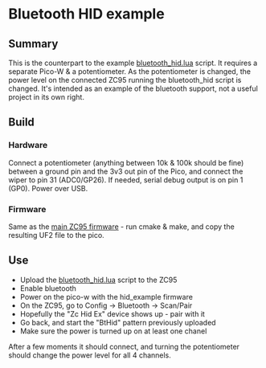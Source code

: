 # Bluetooth HID example

## Summary
This is the counterpart to the example [bluetooth_hid.lua](../../../remote_access/lua/bluetooth_hid.lua) script. It requires a separate Pico-W & a potentiometer. As the potentiometer is changed, the power level on the connected ZC95 running the bluetooth_hid script is changed.
It's intended as an example of the bluetooth support, not a useful project in its own right.

## Build
### Hardware
Connect a potentiometer (anything between 10k & 100k should be fine) between a ground pin and the 3v3 out pin of the Pico, and connect the wiper to pin 31 (ADC0/GP26). If needed, serial debug output is on pin 1 (GP0).
Power over USB.

### Firmware
Same as the [main ZC95 firmware](../../../docs/SourceBuildNotes.md) - run cmake & make, and copy the resulting UF2 file to the pico.

## Use
* Upload the [bluetooth_hid.lua](../../../remote_access/lua/bluetooth_hid.lua) script to the ZC95
* Enable bluetooth
* Power on the pico-w with the hid_example firmware
* On the ZC95, go to Config -> Bluetooth -> Scan/Pair
* Hopefully the "Zc Hid Ex" device shows up - pair with it
* Go back, and start the "BtHid" pattern previously uploaded
* Make sure the power is turned up on at least one chanel 

After a few moments it should connect, and turning the potentiometer should change the power level for all 4 channels.

